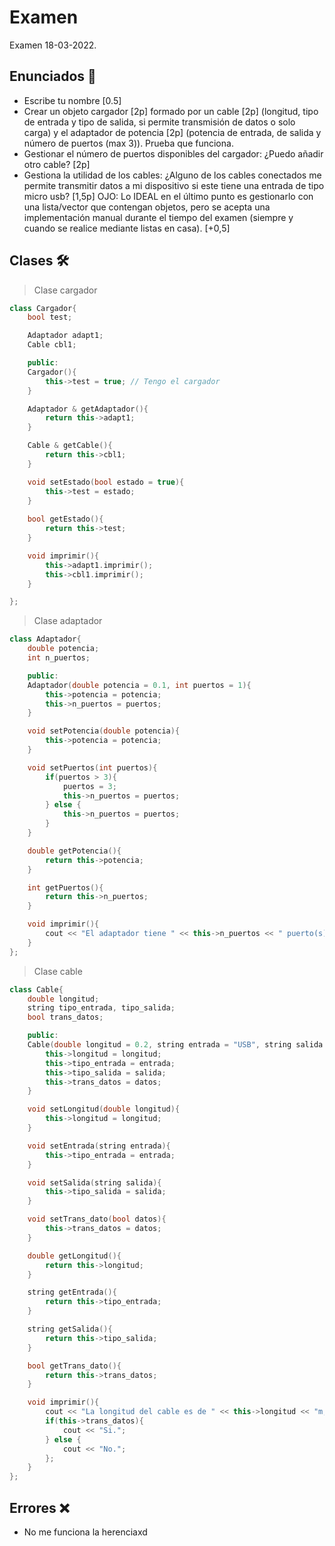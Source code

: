 # Examen

Examen 18-03-2022.

## Enunciados 📄

- Escribe tu nombre [0.5]
- Crear un objeto cargador [2p] formado por un cable [2p] (longitud, tipo de entrada y tipo de salida, si permite transmisión de datos o solo carga) y el adaptador de potencia [2p] (potencia de entrada, de salida y número de puertos (max 3)). Prueba que funciona.
- Gestionar el número de puertos disponibles del cargador: ¿Puedo añadir otro cable? [2p]
- Gestiona la utilidad de los cables: ¿Alguno de los cables conectados me permite transmitir datos a mi dispositivo si este tiene una entrada de tipo micro usb? [1,5p]
OJO: Lo IDEAL en el último punto es gestionarlo con una lista/vector que contengan objetos, pero se acepta una implementación manual durante el tiempo del examen (siempre y cuando se realice mediante listas en casa). [+0,5]

## Clases 🛠

> Clase cargador

```cpp
class Cargador{
    bool test;

    Adaptador adapt1;
    Cable cbl1;

    public:
    Cargador(){
        this->test = true; // Tengo el cargador
    }

    Adaptador & getAdaptador(){
        return this->adapt1;
    }

    Cable & getCable(){
        return this->cbl1;
    }

    void setEstado(bool estado = true){
        this->test = estado;
    }
    
    bool getEstado(){
        return this->test;
    }

    void imprimir(){
        this->adapt1.imprimir();
        this->cbl1.imprimir();
    }

};
```

> Clase adaptador

```cpp
class Adaptador{
    double potencia;
    int n_puertos;

    public:
    Adaptador(double potencia = 0.1, int puertos = 1){
        this->potencia = potencia;
        this->n_puertos = puertos;
    }

    void setPotencia(double potencia){
        this->potencia = potencia;
    }

    void setPuertos(int puertos){
        if(puertos > 3){
            puertos = 3;
            this->n_puertos = puertos;
        } else {
            this->n_puertos = puertos;
        }
    }

    double getPotencia(){
        return this->potencia;
    }

    int getPuertos(){
        return this->n_puertos;
    }

    void imprimir(){
        cout << "El adaptador tiene " << this->n_puertos << " puerto(s) de " << this->potencia << "v.";
    }
};
```

> Clase cable

```cpp
class Cable{
    double longitud;
    string tipo_entrada, tipo_salida;
    bool trans_datos;

    public:
    Cable(double longitud = 0.2, string entrada = "USB", string salida = "TIPO C", bool datos = true){
        this->longitud = longitud;
        this->tipo_entrada = entrada;
        this->tipo_salida = salida;
        this->trans_datos = datos;
    }

    void setLongitud(double longitud){
        this->longitud = longitud;
    }

    void setEntrada(string entrada){
        this->tipo_entrada = entrada;
    }

    void setSalida(string salida){
        this->tipo_salida = salida;
    }

    void setTrans_dato(bool datos){
        this->trans_datos = datos;
    }

    double getLongitud(){
        return this->longitud;
    }

    string getEntrada(){
        return this->tipo_entrada;
    }

    string getSalida(){
        return this->tipo_salida;
    }

    bool getTrans_dato(){
        return this->trans_datos;
    }

    void imprimir(){
        cout << "La longitud del cable es de " << this->longitud << "m, el adaptador de entrada es " << this->tipo_entrada << " el adaptador de salida es " << this->tipo_salida << ". ¿Transmite datos? "; 
        if(this->trans_datos){
            cout << "Si.";
        } else {
            cout << "No.";
        };
    }
};
```

## Errores ❌

* No me funciona la herenciaxd